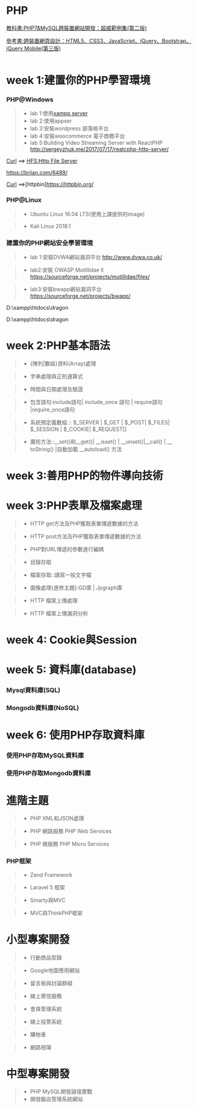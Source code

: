 # PHP

[教科書:PHP7&MySQL跨裝置網站開發：超威範例集(第二版)](http://www.books.com.tw/products/0010732581)

[參考書:跨裝置網頁設計：HTML5、CSS3、JavaScript、jQuery、Bootstrap、jQuery Mobile(第三版)](http://www.books.com.tw/products/0010761760)
```
```
# week 1:建置你的PHP學習環境

### PHP@Windows

>* lab 1:使用[xampp server](https://www.apachefriends.org/zh_tw/index.html)
>* lab 2:使用appser
>* lab 3:安裝wordpress 部落格平台
>* lab 4:安裝woocommerce 電子商務平台
>* lab 5:Building Video Streaming Server with ReactPHP http://sergeyzhuk.me/2017/07/17/reatcphp-http-server/

[Curl](https://curl.haxx.se/download.html) ==> [HFS:Http File Server](http://www.rejetto.com/hfs/)

https://briian.com/6489/

[Curl](https://curl.haxx.se/download.html) ==>[httpbin]https://httpbin.org/

###  PHP@Linux

>* Ubuntu Linux 16.04 LTS(使用上課提供的image)

>* Kali Linux 2018.1

###  建置你的PHP網站安全學習環境

>* lab 1:安裝DVWA網站漏洞平台 http://www.dvwa.co.uk/

>* lab2:安裝 OWASP Mutillidae II https://sourceforge.net/projects/mutillidae/files/

>* lab3:安裝bwapp網站漏洞平台 https://sourceforge.net/projects/bwapp/

D:\xampp\htdocs\dragon

D:\xampp\htdocs\dragon

# week 2:PHP基本語法

>* {陣列|數組}資料(Array)處理

>* 字串處理與正則運算式

>* 時間與日期處理及驗證

>* 包含語句:include語句| include_once 語句 | require語句 |require_once語句 

>* 系統預定義數組 :: $_SERVER | $_GET | $_POST| $_FILES| $_SESSION | $_COOKIE| $_REQUEST[] 

>* 魔術方法::__set()和__get()| __isset() | __unset()|__call() | __ toString() |自動加載 __autoload() 方法 

# week 3:善用PHP的物件導向技術


# week 3:PHP表單及檔案處理

>* HTTP get方法及PHP獲取表單傳遞數據的方法

>* HTTP post方法及PHP獲取表單傳遞數據的方法

>* PHP對URL傳遞的參數進行編碼

>* 目錄存取

>* 檔案存取::讀寫一般文字檔

>* 圖像處理{進修主題}:GD庫 | Jpgraph庫

>* HTTP 檔案上傳處理

>* HTTP 檔案上傳漏洞分析

# week 4: Cookie與Session

# week 5: 資料庫(database)

### Mysql資料庫(SQL)

### Mongodb資料庫(NoSQL)

# week 6: 使用PHP存取資料庫

### 使用PHP存取MySQL資料庫

### 使用PHP存取Mongodb資料庫

# 進階主題

>* PHP XML和JSON處理

>*  PHP 網路服務 PHP Web Services

>*  PHP 微服務 PHP Micro Services

### PHP框架

>* Zend Framework

>* Laravel 5 框架

>* Smarty與MVC

>* MVC與ThinkPHP框架 

# 小型專案開發

>* 行動商品型錄

>* Google地圖應用網站

>* 留言板與討論群組

>* 線上寄信服務

>* 會員管理系統

>* 線上投票系統

>* 購物車

>* 網路相簿

# 中型專案開發

>* PHP MySQL開發論壇實戰
>* 開發飯店管理系統網站

